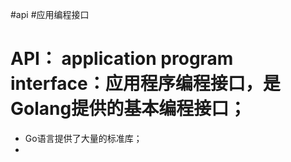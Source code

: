 #api
#应用编程接口

# API： application program interface：应用程序编程接口，是Golang提供的基本编程接口；

* Go语言提供了大量的标准库；
* 

